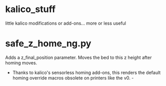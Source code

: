 # kalico_stuff
little kalico modifications or add-ons... more or less useful

# safe_z_home_ng.py
Adds a z_final_position parameter. Moves the bed to this z height after homing moves.
- Thanks to kalico's sensorless homing add-ons, this renders the default homing override macros obsolete on printers like the v0. -  
